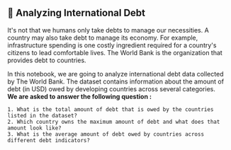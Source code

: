 ## 📂 **Analyzing International Debt**

It's not that we humans only take debts to manage our necessities. A country may also take debt to manage its economy. For example, infrastructure spending is one costly ingredient required for a country's citizens to lead comfortable lives. The World Bank is the organization that provides debt to countries.

In this notebook, we are going to analyze international debt data collected by The World Bank. The dataset contains information about the amount of debt (in USD) owed by developing countries across several categories.  
**We are asked to answer the following question :**

    1. What is the total amount of debt that is owed by the countries listed in the dataset?
    2. Which country owns the maximum amount of debt and what does that amount look like?
    3. What is the average amount of debt owed by countries across different debt indicators?


